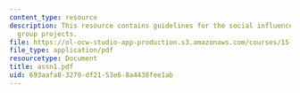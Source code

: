 ```yaml
---
content_type: resource
description: This resource contains guidelines for the social influence paper and
  group projects.
file: https://ol-ocw-studio-app-production.s3.amazonaws.com/courses/15-301-managerial-psychology-fall-2006/693aafa83270df2153e68a4438fee1ab_assn1.pdf
file_type: application/pdf
resourcetype: Document
title: assn1.pdf
uid: 693aafa8-3270-df21-53e6-8a4438fee1ab
---
```

